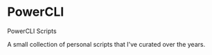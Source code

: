 # PowerCLI
PowerCLI Scripts

A small collection of personal scripts that I've curated over the years.
